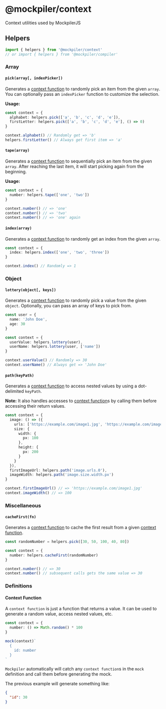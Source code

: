 # @mockpiler/context

Context utilities used by MockpilerJS

## Helpers

```ts
import { helpers } from '@mockpiler/context'
// or import { helpers } from '@mockpiler/compiler'
```

### Array

#### `pick(array[, indexPicker])`

Generates a [context function][] to randomly pick an item from the given `array`. You can optionally pass an `indexPicker` function to customize the selection.

**Usage:**

```ts
const context = {
  alphabet: helpers.pick(['a', 'b', 'c', 'd', 'e']),
  firstLetter: helpers.pick(['a', 'b', 'c', 'd', 'e'], () => 0)
}

context.alphabet() // Randomly get => 'b'
helpers.firstLetter() // Always get first item => 'a'
```

#### `tape(array)`

Generates a [context function][] to sequentially pick an item from the given `array`. After reaching the last item, it will start picking again from the beginning.

**Usage:**

```ts
const context = {
  number: helpers.tape(['one', 'two'])
}

context.number() // => 'one'
context.number() // => 'two'
context.number() // => 'one' again
```

#### `index(array)`

Generates a [context function][] to randomly get an index from the given `array`.

```ts
const context = {
  index: helpers.index(['one', 'two', 'three'])
}

context.index() // Randomly => 1
```

### Object

#### `lottery(object[, keys])`

Generates a [context function][] to randomly pick a value from the given `object`. Optionally, you can pass an array of keys to pick from.

```ts
const user = {
  name: 'John Doe',
  age: 30
}

const context = {
  userValue: helpers.lottery(user),
  userName: helpers.lottery(user, ['name'])
}

context.userValue() // Randomly => 30
context.userName() // Always get => 'John Doe'
```

#### `path(keyPath)`

Generates a [context function][] to access nested values by using a dot-delimited `keyPath`.

**Note:** It also handles accesses to [context function][]s by calling them before accessing their return values.

```ts
const context = {
  image: () => ({
    urls: ['https://example.com/image1.jpg', 'https://example.com/image2.jpg'],
    size: {
      width: {
        px: 100
      },
      height: {
        px: 200
      }
    }
  }),
  firstImageUrl: helpers.path('image.urls.0'),
  imageWidth: helpers.path('image.size.width.px')
}

context.firstImageUrl() // => 'https://example.com/image1.jpg'
context.imageWidth() // => 100
```

### Miscellaneous

#### `cacheFirst(fn)`

Generates a [context function][] to cache the first result from a given [context function][].

```ts
const randomNumber = helpers.pick([30, 50, 100, 40, 80])

const context = {
  number: helpers.cacheFirst(randomNumber)
}

context.number() // => 30
context.number() // subsequent calls gets the same value => 30
```

### Definitions

#### Context Function

A `context function` is just a function that returns a value. It can be used to generate a random value,
access nested values, etc.

```ts
const context = {
  number: () => Math.random() * 100
}

mock(context)`
  {
    id: number
  }
`
```

`Mockpiler` automatically will catch any `context function`s in the `mock` definition and call them before generating the mock.

The previous example will generate something like:

```json
{
  "id": 30
}
```

[context function]: #context-function
